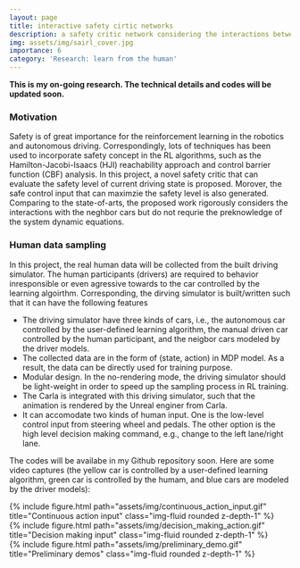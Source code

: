 ```yaml
---
layout: page
title: interactive safety cirtic networks 
description: a safety critic network considering the interactions between neighbor cars
img: assets/img/sairl_cover.jpg
importance: 6
category: 'Research: learn from the human'
---
```


**This is my on-going research. The technical details and codes will be updated soon.**

### Motivation

Safety is of great importance for the reinforcement learning in the robotics and autonomous driving. Correspondingly, lots of techniques has been used to incorporate safety concept in the RL algorithms, such as the Hamilton-Jacobi-Isaacs (HJI) reachability approach and control barrier function (CBF) analysis. In this project, a novel safety critic that can evaluate the safety level of current driving state is proposed. Morover, the safe control input that can maximzie the safety level is also generated. Comparing to the state-of-arts, the proposed work rigorously considers the interactions with the neghbor cars but do not requrie the preknowledge of the system dynamic equations. 

### Human data sampling

In this project, the real human data will be collected from the built driving simulator. The human participants (drivers) are required to behavior inresponsible or even agressive towards to the car controlled by the learning algoirthm. Corresponding, the dirving simulator is built/written such that it can have the following features

* The driving simulator have three kinds of cars, i.e., the autonomous car controlled by the user-defined learning algorithm, the manual driven car controlled by the human participant, and the neigbor cars modeled by the driver models. 
* The collected data are in the form of (state, action) in MDP model. As a result, the data can be directly used for training purpose. 
* Modular design. In the no-rendering mode, the driving simulator should be light-weight in order to speed up the sampling process in RL training. 
* The Carla is integrated with this driving simulator, such that the animation is rendered by the Unreal enginer from Carla. 
* It can accomodate two kinds of human input. One is the low-level control input from steering wheel and pedals. The other option is the high level decision making command, e.g., change to the left lane/right lane. 

The codes will be availabe in my Github repository soon. Here are some video captures (the yellow car is controlled by a user-defined learning algorithm, green car is controlled by the humam, and blue cars are modeled by the driver models):


<div class="row">
    <div class="col-sm mt-3 mt-md-0">
        {% include figure.html path="assets/img/continuous_action_input.gif" title="Continuous action input" class="img-fluid rounded z-depth-1" %}
    </div>
    <div class="col-sm mt-3 mt-md-0">
        {% include figure.html path="assets/img/decision_making_action.gif" title="Decision making input" class="img-fluid rounded z-depth-1" %}
    </div>
</div>
<div class="caption">

<div class="row justify-content-sm-center">
    {% include figure.html path="assets/img/preliminary_demo.gif" title="Preliminary demos" class="img-fluid rounded z-depth-1" %}
</div>
    

